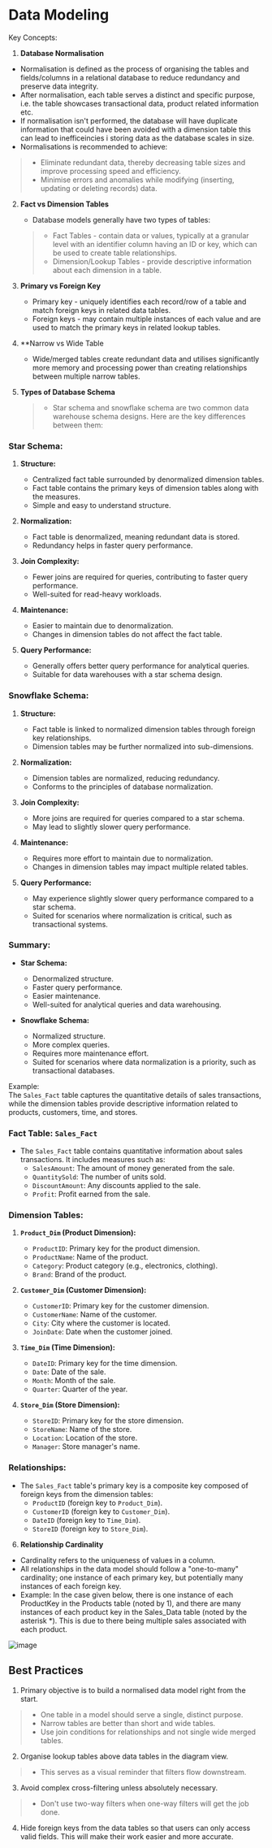 # Data Modeling

Key Concepts:
1. **Database Normalisation**
  - Normalisation is defined as the process of organising the tables and fields/columns in a relational database to reduce redundancy and preserve data integrity.
  - After normalisation, each table serves a distinct and specific purpose, i.e. the table showcases transactional data, product related information etc.
  - If normalisation isn't performed, the database will have duplicate information that could have been avoided with a dimension table this can lead to inefficeincies i storing data as the database scales in size.
  - Normalisations is recommended to achieve:
  > - Eliminate redundant data, thereby decreasing table sizes and improve processing speed and efficiency.
  > - Minimise errors and anomalies while modifying (inserting, updating or deleting records) data.

2. **Fact vs Dimension Tables**
   - Database models generally have two types of tables:
   > - Fact Tables - contain data or values,  typically at a granular level with an identifier column having an ID or key, which can be used to create table relationships.
   > - Dimension/Lookup Tables - provide descriptive information about each dimension in a table.

3. **Primary vs Foreign Key**
   - Primary key - uniquely identifies each record/row of a table and match foreign keys in related data tables.
   - Foreign keys - may contain multiple instances of each value and are used to match the primary keys in related lookup tables.

4. **Narrow vs Wide Table
   - Wide/merged tables create redundant data and utilises significantly more memory and processing power than creating relationships between multiple narrow tables.

5. **Types of Database Schema**
   > - Star schema and snowflake schema are two common data warehouse schema designs. Here are the key differences between them:

### Star Schema:
1. **Structure:**
   - Centralized fact table surrounded by denormalized dimension tables.
   - Fact table contains the primary keys of dimension tables along with the measures.
   - Simple and easy to understand structure.

2. **Normalization:**
   - Fact table is denormalized, meaning redundant data is stored.
   - Redundancy helps in faster query performance.

3. **Join Complexity:**
   - Fewer joins are required for queries, contributing to faster query performance.
   - Well-suited for read-heavy workloads.

4. **Maintenance:**
   - Easier to maintain due to denormalization.
   - Changes in dimension tables do not affect the fact table.

5. **Query Performance:**
   - Generally offers better query performance for analytical queries.
   - Suitable for data warehouses with a star schema design.

### Snowflake Schema:
1. **Structure:**
   - Fact table is linked to normalized dimension tables through foreign key relationships.
   - Dimension tables may be further normalized into sub-dimensions.

2. **Normalization:**
   - Dimension tables are normalized, reducing redundancy.
   - Conforms to the principles of database normalization.

3. **Join Complexity:**
   - More joins are required for queries compared to a star schema.
   - May lead to slightly slower query performance.

4. **Maintenance:**
   - Requires more effort to maintain due to normalization.
   - Changes in dimension tables may impact multiple related tables.

5. **Query Performance:**
   - May experience slightly slower query performance compared to a star schema.
   - Suited for scenarios where normalization is critical, such as transactional systems.

### Summary:
- **Star Schema:**
  - Denormalized structure.
  - Faster query performance.
  - Easier maintenance.
  - Well-suited for analytical queries and data warehousing.

- **Snowflake Schema:**
  - Normalized structure.
  - More complex queries.
  - Requires more maintenance effort.
  - Suited for scenarios where data normalization is a priority, such as transactional databases.

Example:  
The `Sales_Fact` table captures the quantitative details of sales transactions, while the dimension tables provide descriptive information related to products, customers, time, and stores.  

### Fact Table: `Sales_Fact`
- The `Sales_Fact` table contains quantitative information about sales transactions. It includes measures such as:
  - `SalesAmount`: The amount of money generated from the sale.
  - `QuantitySold`: The number of units sold.
  - `DiscountAmount`: Any discounts applied to the sale.
  - `Profit`: Profit earned from the sale.

### Dimension Tables:
1. **`Product_Dim` (Product Dimension):**
   - `ProductID`: Primary key for the product dimension.
   - `ProductName`: Name of the product.
   - `Category`: Product category (e.g., electronics, clothing).
   - `Brand`: Brand of the product.

2. **`Customer_Dim` (Customer Dimension):**
   - `CustomerID`: Primary key for the customer dimension.
   - `CustomerName`: Name of the customer.
   - `City`: City where the customer is located.
   - `JoinDate`: Date when the customer joined.

3. **`Time_Dim` (Time Dimension):**
   - `DateID`: Primary key for the time dimension.
   - `Date`: Date of the sale.
   - `Month`: Month of the sale.
   - `Quarter`: Quarter of the year.

4. **`Store_Dim` (Store Dimension):**
   - `StoreID`: Primary key for the store dimension.
   - `StoreName`: Name of the store.
   - `Location`: Location of the store.
   - `Manager`: Store manager's name.

### Relationships:
- The `Sales_Fact` table's primary key is a composite key composed of foreign keys from the dimension tables:
  - `ProductID` (foreign key to `Product_Dim`).
  - `CustomerID` (foreign key to `Customer_Dim`).
  - `DateID` (foreign key to `Time_Dim`).
  - `StoreID` (foreign key to `Store_Dim`).

6. **Relationship Cardinality**
- Cardinality refers to the uniqueness of values in a column.
- All relationships in the data model should follow a "one-to-many" cardinality; one instance of each primary key, but potentially many instances of each foreign key.
- Example: In the case given below, there is one instance of each ProductKey in the Products table (noted by 1), and there are many instances of each product key in the Sales_Data table (noted by the asterisk *). This is due to there being multiple sales associated with each product.

![image](https://github.com/data-craft-01/data_modeling/assets/153006864/765f71b4-7f76-4b81-89df-2e985db6c54b)


## Best Practices
1. Primary objective is to build a normalised data model right from the start.
> - One table in a model should serve a single, distinct purpose.
> - Narrow tables are better than short and wide tables.
> - Use join conditions for relationships and not single wide merged tables.
2. Organise lookup tables above data tables in the diagram view.
> - This serves as a visual reminder that filters flow downstream.
3. Avoid complex cross-filtering unless absolutely necessary.
> - Don't use two-way filters when one-way filters will get the job done.
4. Hide foreign keys from the data tables so that users can only access valid fields. This will make their work easier and more accurate.
